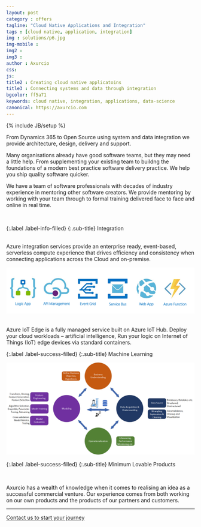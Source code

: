 ```yaml
---
layout: post
category : offers
tagline: "Cloud Native Applications and Integration"
tags : [cloud native, application, integration]
img : solutions/p6.jpg
img-mobile : 
img2 : 
img3 : 
author : Axurcio
css: 
js: 
title2 : Creating cloud native applicatoins
title3 : Connecting systems and data through integration
bgcolor: ff5a71
keywords: cloud native, integration, applications, data-science
canonical: https://axurcio.com
---
```

{% include JB/setup %}

From Dynamics 365 to Open Source using system and data integration we provide architecture, design, delivery and support.

<!--more-->
Many organisations already have good software teams, but they may need a little help. From supplementing your existing team to buildng the foundations of a modern best practice software delivery practice. We help you ship quality software quicker.

We have a team of software professionals with decades of industry experience in mentoring other software creators. We provide mentoring by working with your team through to formal training delivered face to face and online in real time.

<br />

{:.label .label-info-filled}
{:.sub-title}
Integration

<br /> 
Azure integration services provide an enterprise ready, event-based, serverless compute experience that drives efficiency and consistency when connecting applications across the Cloud and on-premise.  

![image](/assets/images/solutions/azure_integration_services.png)

<br />
Azure IoT Edge is a fully managed service built on Azure IoT Hub. Deploy your cloud workloads – artificial intelligence, Run your logic on Internet of Things (IoT) edge devices via standard containers.
<br />

{:.label .label-success-filled}
{:.sub-title}
Machine Learning
<br />

![image](/assets/images/solutions/automated-machine-learning.png)    


{:.label .label-success-filled}
{:.sub-title}
Minimum Lovable Products

<br />

Axurcio has a wealth of knowledge when it comes to realising an idea as a successful commercial venture.
Our experience comes from both working on our own products and the products of our partners and customers.  

<hr />

[Contact us to start your journey](https://docs.google.com/forms/d/1-Ledakz5ET3v0Oy_Ru3k5dVu3qRNIxL1YYOQBYV6EnY)